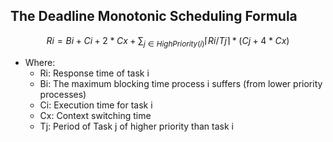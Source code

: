 ## The Deadline Monotonic Scheduling Formula
$$ Ri= Bi + Ci + 2*Cx + \sum_{j\in HighPriority(i)} \lceil Ri/Tj \rceil*(Cj + 4*Cx) $$
- Where: 
    - Ri: Response time of task i
    - Bi: The maximum blocking time process i suffers (from lower priority processes)
    - Ci: Execution time for task i
    - Cx: Context switching time
    - Tj: Period of Task j of higher priority than task i
